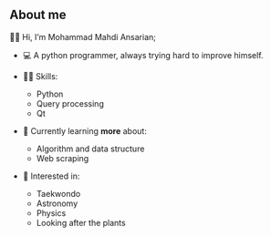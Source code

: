 ## About me
👋🏼 Hi, I’m Mohammad Mahdi Ansarian;

- 💻 A python programmer, always trying hard to improve himself.

- 💪🏼 Skills: 
    - Python
    - Query processing 
    - Qt

- 🌱 Currently learning **more** about:
    - Algorithm and data structure
    - Web scraping 

- 👀 Interested in: 
    - Taekwondo 
    - Astronomy 
    - Physics 
    - Looking after the plants
<!---
mm-ansarian/mm-ansarian is a ✨ special ✨ repository because its `README.md` (this file) appears on your GitHub profile.
You can click the Preview link to take a look at your changes.
--->
